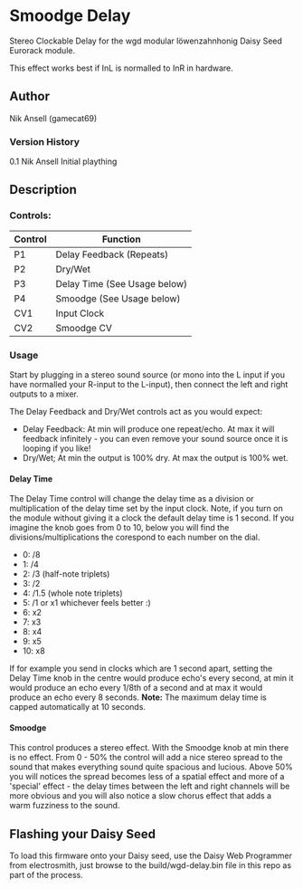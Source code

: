# Smoodge Delay

Stereo Clockable Delay for the wgd modular löwenzahnhonig Daisy Seed Eurorack module.

This effect works best if InL is normalled to InR in hardware.

## Author

Nik Ansell (gamecat69)

### Version History
0.1		Nik Ansell		Initial plaything

## Description

### Controls:

| Control | Function        |
|---------|-----------------|
| P1      | Delay Feedback (Repeats)      |
| P2      | Dry/Wet      |
| P3      | Delay Time (See Usage below)      |
| P4      | Smoodge (See Usage below)      |
| CV1     | Input Clock      |
| CV2     | Smoodge CV      |

### Usage

Start by plugging in a stereo sound source (or mono into the L input if you have normalled your R-input to the L-input), then connect the left and right outputs to a mixer.

The Delay Feedback and Dry/Wet controls act as you would expect:
- Delay Feedback: At min will produce one repeat/echo. At max it will feedback infinitely - you can even remove your sound source once it is looping if you like!
- Dry/Wet; At min the output is 100% dry. At max the output is 100% wet.

#### Delay Time

The Delay Time control will change the delay time as a division or multiplication of the delay time set by the input clock.
Note, if you turn on the module without giving it a clock the default delay time is 1 second.
If you imagine the knob goes from 0 to 10, below you will find the divisions/multiplications the corespond to each number on the dial.

- 0: /8
- 1: /4
- 2: /3 (half-note triplets)
- 3: /2
- 4: /1.5 (whole note triplets)
- 5: /1 or x1 whichever feels better :)
- 6: x2
- 7: x3
- 8: x4
- 9: x5
- 10: x8

If for example you send in clocks which are 1 second apart, setting the Delay Time knob in the centre would produce echo's every second, at min it would produce an echo every 1/8th of a second and at max it would produce an echo every 8 seconds.
**Note:** The maximum delay time is capped automatically at 10 seconds.

#### Smoodge

This control produces a stereo effect. With the Smoodge knob at min there is no effect.
From 0 - 50% the control will add a nice stereo spread to the sound that makes everything sound quite spacious and lucious.
Above 50% you will notices the spread becomes less of a spatial effect and more of a 'special' effect - the delay times between the left and right channels will be more obvious and you will also notice a slow chorus effect that adds a warm fuzziness to the sound.

## Flashing your Daisy Seed

To load this firmware onto your Daisy seed, use the Daisy Web Programmer from electrosmith, just browse to the build/wgd-delay.bin file in this repo as part of the process.